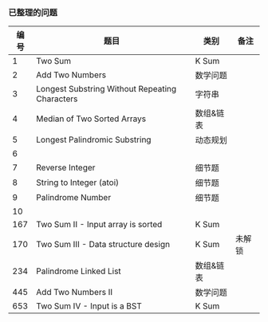 ### 已整理的问题

编号 | 题目 | 类别 | 备注
--- | --- | --- | ---
1 | Two Sum | K Sum | 
2 | Add Two Numbers | 数学问题 | 
3 | Longest Substring Without Repeating Characters | 字符串 | 
4 | Median of Two Sorted Arrays | 数组&链表 |
5 | Longest Palindromic Substring | 动态规划 | 
6 | | | 
7 | Reverse Integer | 细节题 | 
8 | String to Integer (atoi) | 细节题 |
9 | Palindrome Number | 细节题 | 
10 | | |
167 | Two Sum II - Input array is sorted | K Sum | 
170 | Two Sum III - Data structure design | K Sum | 未解锁
234 | Palindrome Linked List | 数组&链表 |
445 | Add Two Numbers II | 数学问题 | 
653 | Two Sum IV - Input is a BST | K Sum |
